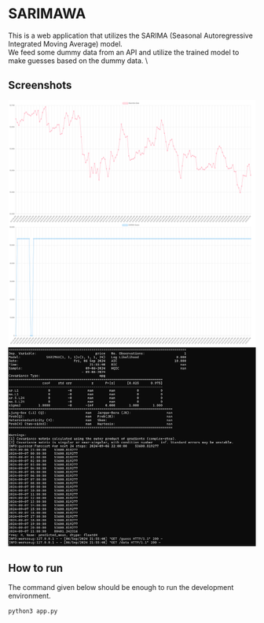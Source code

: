 # SARIMAWA

This is a web application that utilizes the SARIMA (Seasonal Autoregressive Integrated Moving Average) model. \
We feed some dummy data from an API and utilize the trained model to make guesses based on the dummy data. \

## Screenshots

![Web page with interactive graphs](https://github.com/Schwarzemann/SARIMAWA/blob/main/docs/screenshot_1.png)
![The console logs](https://github.com/Schwarzemann/SARIMAWA/blob/main/docs/screenshot_2.png)

## How to run

The command given below should be enough to run the development environment.

```
python3 app.py
```
